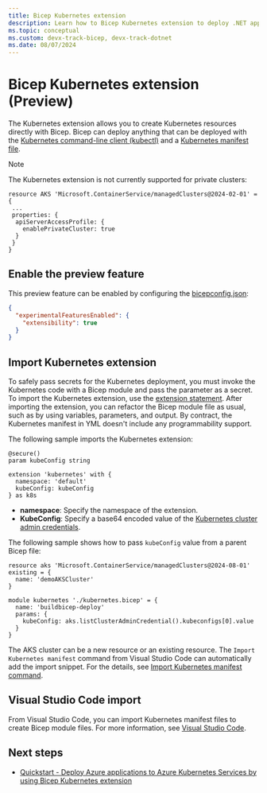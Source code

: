 ```yaml
---
title: Bicep Kubernetes extension
description: Learn how to Bicep Kubernetes extension to deploy .NET applications to Azure Kubernetes Service clusters.
ms.topic: conceptual
ms.custom: devx-track-bicep, devx-track-dotnet
ms.date: 08/07/2024
---
```


# Bicep Kubernetes extension (Preview)

The Kubernetes extension allows you to create Kubernetes resources directly with Bicep. Bicep can deploy anything that can be deployed with the [Kubernetes command-line client (kubectl)](https://kubernetes.io/docs/reference/kubectl/kubectl/) and a [Kubernetes manifest file](/azure/aks/concepts-clusters-workloads#deployments-and-yaml-manifests).

> [!NOTE]
> The Kubernetes extension is not currently supported for private clusters:
> 
> ```bicep
> resource AKS 'Microsoft.ContainerService/managedClusters@2024-02-01' = {
>  ...
>  properties: {
>   apiServerAccessProfile: {
>     enablePrivateCluster: true
>   }
>  }
> }
> 
> ```
> 

## Enable the preview feature

This preview feature can be enabled by configuring the [bicepconfig.json](./bicep-config.md):

```json
{
  "experimentalFeaturesEnabled": {
    "extensibility": true
  }
}
```

## Import Kubernetes extension

To safely pass secrets for the Kubernetes deployment, you must invoke the Kubernetes code with a Bicep module and pass the parameter as a secret.
To import the Kubernetes extension, use the [extension statement](./bicep-extension.md). After importing the extension, you can refactor the Bicep module file as usual, such as by using variables, parameters, and output. By contract, the Kubernetes manifest in YML doesn't include any programmability support.

The following sample imports the Kubernetes extension:

```bicep
@secure()
param kubeConfig string

extension 'kubernetes' with {
  namespace: 'default'
  kubeConfig: kubeConfig
} as k8s
```

- **namespace**: Specify the namespace of the extension.
- **KubeConfig**: Specify a base64 encoded value of the [Kubernetes cluster admin credentials](/rest/api/aks/managed-clusters/list-cluster-admin-credentials).

The following sample shows how to pass `kubeConfig` value from a parent Bicep file:

```bicep
resource aks 'Microsoft.ContainerService/managedClusters@2024-08-01' existing = {
  name: 'demoAKSCluster'
}

module kubernetes './kubernetes.bicep' = {
  name: 'buildbicep-deploy'
  params: {
    kubeConfig: aks.listClusterAdminCredential().kubeconfigs[0].value
  }
}
```

The AKS cluster can be a new resource or an existing resource. The `Import Kubernetes manifest` command from Visual Studio Code can automatically add the import snippet. For the details, see [Import Kubernetes manifest command](./visual-studio-code.md#bicep-commands).

## Visual Studio Code import

From Visual Studio Code, you can import Kubernetes manifest files to create Bicep module files. For more information, see [Visual Studio Code](./visual-studio-code.md#bicep-commands).

## Next steps

- [Quickstart - Deploy Azure applications to Azure Kubernetes Services by using Bicep Kubernetes extension](/azure/aks/learn/quick-kubernetes-deploy-bicep-kubernetes-extension)
